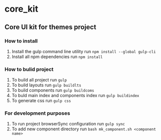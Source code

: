 # core_kit

## Core UI kit for themes project

### How to install

1. Install the gulp command line utility
  run `npm install --global gulp-cli`
2. Install all npm dependencies
  run `npm install`

### How to bulid project

1. To build all project
  run `gulp`
2. To build layouts
  run `gulp buildlts`
3. To build components
  run `gulp buildcoms`
4. To buld main index and components index
  run `gulp buildindex`
3. To generate css
  run `gulp css`  

### For development purposes

1. To run project browserSync configuration 
  run `gulp sync`
2. To add new component directory
  run `bash mk_component.sh <component name>`
